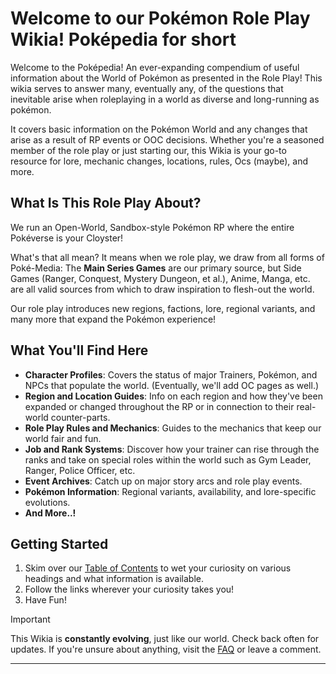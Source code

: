 # Welcome to our Pokémon Role Play Wikia! Poképedia for short

Welcome to the Poképedia! An ever-expanding compendium of useful information about the World of Pokémon as presented in the Role Play! This wikia serves to answer many, eventually any, of the questions that inevitable arise when roleplaying in a world as diverse and long-running as pokémon.

It covers basic information on the Pokémon World and any changes that arise as a result of RP events or OOC decisions. Whether you're a seasoned member of the role play or just starting our, this Wikia is your go-to resource for lore, mechanic changes, locations, rules, Ocs (maybe), and more.

## What Is This Role Play About?

We run an Open-World, Sandbox-style Pokémon RP where the entire Pokéverse is your Cloyster!

What's that all mean? It means when we role play, we draw from all forms of Poké-Media: The **Main Series Games** are our primary source, but Side Games (Ranger, Conquest, Mystery Dungeon, et al.), Anime, Manga, etc. are all valid sources from which to draw inspiration to flesh-out the world.

Our role play introduces new regions, factions, lore, regional variants, and many more that expand the Pokémon experience!

## What You'll Find Here

- **Character Profiles**: Covers the status of major Trainers, Pokémon, and NPCs that populate the world. (Eventually, we'll add OC pages as well.)
- **Region and Location Guides**: Info on each region and how they've been expanded or changed throughout the RP or in connection to their real-world counter-parts.
- **Role Play Rules and Mechanics**: Guides to the mechanics that keep our world fair and fun.
- **Job and Rank Systems**: Discover how your trainer can rise through the ranks and take on special roles within the world such as Gym Leader, Ranger, Police Officer, etc.
- **Event Archives**: Catch up on major story arcs and role play events.
- **Pokémon Information**: Regional variants, availability, and lore-specific evolutions.
- **And More..!**

## Getting Started

1. Skim over our [Table of Contents](/pokepedia-toc.md) to wet your curiosity on various headings and what information is available.
2. Follow the links wherever your curiosity takes you!
3. Have Fun!

> [!Important]
> This Wikia is **constantly evolving**, just like our world. Check back often for updates.
> If you're unsure about anything, visit the [FAQ](/FAQ.md) or leave a comment.

---
